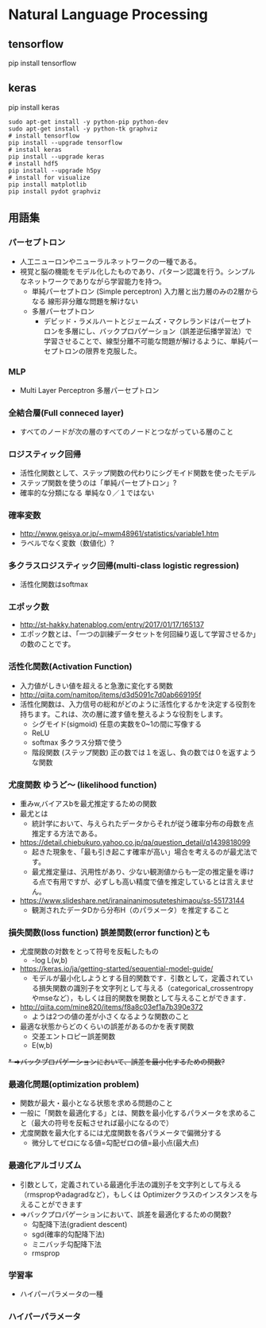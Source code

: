 Natural Language Processing
===============




## tensorflow

pip install tensorflow


## keras

pip install keras

```
sudo apt-get install -y python-pip python-dev
sudo apt-get install -y python-tk graphviz
# install tensorflow
pip install --upgrade tensorflow
# install keras
pip install --upgrade keras
# install hdf5
pip install --upgrade h5py
# install for visualize
pip install matplotlib
pip install pydot graphviz
```

## 用語集

### パーセプトロン

* 人工ニューロンやニューラルネットワークの一種である。
* 視覚と脳の機能をモデル化したものであり、パターン認識を行う。シンプルなネットワークでありながら学習能力を持つ。
  - 単純パーセプトロン (Simple perceptron)
    入力層と出力層のみの2層からなる  線形非分離な問題を解けない
  - 多層パーセプトロン
    * デビッド・ラメルハートとジェームズ・マクレランドはパーセプトロンを多層にし、バックプロパゲーション（誤差逆伝播学習法）で学習させることで、線型分離不可能な問題が解けるように、単純パーセプトロンの限界を克服した。


### MLP
* Multi Layer Perceptron 多層パーセプトロン

### 全結合層(Full conneced layer)
* すべてのノードが次の層のすべてのノードとつながっている層のこと

### ロジスティック回帰
* 活性化関数として、ステップ関数の代わりにシグモイド関数を使ったモデル
* ステップ関数を使うのは「単純パーセプトロン」?
* 確率的な分類になる 単純な０／１ではない

### 確率変数
* http://www.geisya.or.jp/~mwm48961/statistics/variable1.htm
* ラベルでなく変数（数値化）?

### 多クラスロジスティック回帰(multi-class logistic regression)
* 活性化関数はsoftmax

### エポック数
* http://st-hakky.hatenablog.com/entry/2017/01/17/165137
* エポック数とは、「一つの訓練データセットを何回繰り返して学習させるか」の数のことです。

### 活性化関数(Activation Function)
* 入力値がしきい値を超えると急激に変化する関数
* http://qiita.com/namitop/items/d3d5091c7d0ab669195f
* 活性化関数は、入力信号の総和がどのように活性化するかを決定する役割を持ちます。これは、次の層に渡す値を整えるような役割をします。
  - シグモイド(sigmoid) 任意の実数を0~1の間に写像する
  - ReLU
  - softmax 多クラス分類で使う
  - 階段関数 (ステップ関数)
     正の数では１を返し、負の数では０を返すような関数

### 尤度関数 ゆうど〜 (likelihood function)

* 重みw,バイアスbを最尤推定するための関数
* 最尤とは
  - 統計学において、与えられたデータからそれが従う確率分布の母数を点推定する方法である。
* https://detail.chiebukuro.yahoo.co.jp/qa/question_detail/q1439818099
  - 起きた現象を、「最も引き起こす確率が高い」場合を考えるのが最尤法です。
  - 最尤推定量は、汎用性があり、少ない観測値からも一定の推定量を導ける点で有用ですが、必ずしも高い精度で値を推定しているとは言えません。
* https://www.slideshare.net/iranainanimosuteteshimaou/ss-55173144
  - 観測されたデータDから分布H（のパラメータ）を推定すること

### 損失関数(loss function) 誤差関数(error function)とも

* 尤度関数の対数をとって符号を反転したもの
  - -log L(w,b)
* https://keras.io/ja/getting-started/sequential-model-guide/
  - モデルが最小化しようとする目的関数です．引数として，定義されている損失関数の識別子を文字列として与える（categorical_crossentropyやmseなど），もしくは目的関数を関数として与えることができます．
* http://qiita.com/mine820/items/f8a8c03ef1a7b390e372
  - ようは2つの値の差が小さくなるような関数のこと
* 最適な状態からどのくらいの誤差があるのかを表す関数
  - 交差エントロピー誤差関数
  - E(w,b)

~~* =>バックプロパゲーションにおいて、誤差を最小化するための関数?~~

### 最適化問題(optimization problem)

* 関数が最大・最小となる状態を求める問題のこと
* 一般に「関数を最適化する」とは、関数を最小化するパラメータを求めること（最大の符号を反転させれば最小になるので）
* 尤度関数を最大化するには尤度関数を各パラメータで偏微分する
  - 微分してゼロになる値=勾配ゼロの値=最小点(最大点)

### 最適化アルゴリズム

* 引数として，定義されている最適化手法の識別子を文字列として与える（rmspropやadagradなど），もしくは Optimizerクラスのインスタンスを与えることができます
* =>バックプロパゲーションにおいて、誤差を最適化するための関数?
  * 勾配降下法(gradient descent)
  * sgd(確率的勾配降下法)
  * ミニバッチ勾配降下法
  * rmsprop

### 学習率

* ハイパーパラメータの一種

### ハイパーパラメータ

